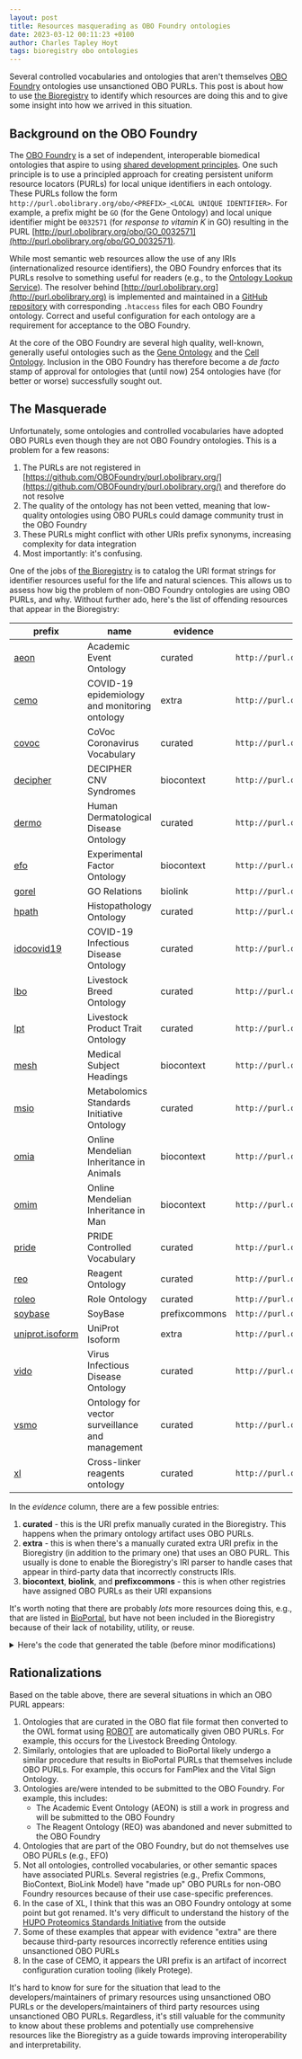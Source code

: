 ```yaml
---
layout: post
title: Resources masquerading as OBO Foundry ontologies
date: 2023-03-12 00:11:23 +0100
author: Charles Tapley Hoyt
tags: bioregistry obo ontologies
---
```

Several controlled vocabularies and ontologies that aren't themselves [OBO Foundry](https://obofoundry.org/) ontologies
use unsanctioned OBO PURLs. This post is about how to use [the Bioregistry](https://bioregistry.io/) to identify which
resources are doing this and to give some insight into how we arrived in this situation.

## Background on the OBO Foundry

The [OBO Foundry](https://obofoundry.org/) is a set of independent, interoperable biomedical ontologies that aspire to
using [shared development principles](https://obofoundry.org/principles/fp-000-summary.html). One such principle is to
use a principled approach for creating persistent uniform resource locators (PURLs) for local unique identifiers in each
ontology. These PURLs follow the form `http://purl.obolibrary.org/obo/<PREFIX>_<LOCAL UNIQUE IDENTIFIER>`. For example,
a prefix might be `GO` (for the Gene Ontology) and local unique identifier might be `0032571` (for *response to vitamin
K* in GO) resulting in the PURL [http://purl.obolibrary.org/obo/GO_0032571](http://purl.obolibrary.org/obo/GO_0032571).

While most semantic web resources allow the use of any IRIs (internationalized resource identifiers), the OBO Foundry
enforces that its PURLs resolve to something useful for readers (e.g., to
the [Ontology Lookup Service](https://www.ebi.ac.uk/ols)). The resolver
behind [http://purl.obolibrary.org](http://purl.obolibrary.org) is implemented and maintained in
a [GitHub repository](https://github.com/OBOFoundry/purl.obolibrary.org/) with
corresponding `.htaccess` files for each OBO Foundry ontology. Correct and useful configuration for each ontology are
a requirement for acceptance to the OBO Foundry.

At the core of the OBO Foundry are several high quality, well-known, generally useful ontologies such as the
[Gene Ontology](https://bioregistry.io/go) and the [Cell Ontology](https://bioregistry.io/go). Inclusion
in the OBO Foundry has therefore become a *de facto* stamp of approval for ontologies that (until now) 254 ontologies
have (for better or worse) successfully sought out.

## The Masquerade

Unfortunately, some ontologies and controlled vocabularies have adopted OBO PURLs even though they are not OBO Foundry
ontologies. This is a problem for a few reasons:

1. The PURLs are not registered
   in [https://github.com/OBOFoundry/purl.obolibrary.org/](https://github.com/OBOFoundry/purl.obolibrary.org/) and
   therefore do not resolve
2. The quality of the ontology has not been vetted, meaning that low-quality ontologies using OBO PURLs could damage
   community trust in the OBO Foundry
3. These PURLs might conflict with other URIs prefix synonyms, increasing complexity for data integration
4. Most importantly: it's confusing.

One of the jobs of [the Bioregistry](https://bioregistry.io/) is to catalog the URI format strings for identifier
resources useful for the life and natural sciences. This allows us to assess how big the problem of non-OBO Foundry
ontologies are using OBO PURLs, and why. Without further ado, here's the list of offending resources
that appear in the Bioregistry:

| prefix                                                    | name                                            | evidence      | uri_prefix                                  |
|-----------------------------------------------------------|-------------------------------------------------|---------------|---------------------------------------------|
| [aeon](https://bioregistry.io/aeon)                       | Academic Event Ontology                         | curated       | `http://purl.obolibrary.org/obo/AEON_`      |
| [cemo](https://bioregistry.io/cemo)                       | COVID-19 epidemiology and monitoring ontology   | extra         | `http://purl.obolibrary.org/obo/cemo.owl#`  |
| [covoc](https://bioregistry.io/covoc)                     | CoVoc Coronavirus Vocabulary                    | curated       | `http://purl.obolibrary.org/obo/COVOC_`     |
| [decipher](https://bioregistry.io/decipher)               | DECIPHER CNV Syndromes                          | biocontext    | `http://purl.obolibrary.org/obo/DECIPHER_`  |
| [dermo](https://bioregistry.io/dermo)                     | Human Dermatological Disease Ontology           | curated       | `http://purl.obolibrary.org/obo/DERMO_`     |
| [efo](https://bioregistry.io/efo)                         | Experimental Factor Ontology                    | biocontext    | `http://purl.obolibrary.org/obo/EFO_`       |
| [gorel](https://bioregistry.io/gorel)                     | GO Relations                                    | biolink       | `http://purl.obolibrary.org/obo/GOREL_`     |
| [hpath](https://bioregistry.io/hpath)                     | Histopathology Ontology                         | curated       | `http://purl.obolibrary.org/obo/MC_`        |
| [idocovid19](https://bioregistry.io/idocovid19)           | COVID-19 Infectious Disease Ontology            | curated       | `http://purl.obolibrary.org/obo/COVIDO_`    |
| [lbo](https://bioregistry.io/lbo)                         | Livestock Breed Ontology                        | curated       | `http://purl.obolibrary.org/obo/LBO_`       |
| [lpt](https://bioregistry.io/lpt)                         | Livestock Product Trait Ontology                | curated       | `http://purl.obolibrary.org/obo/LPT_`       |
| [mesh](https://bioregistry.io/mesh)                       | Medical Subject Headings                        | biocontext    | `http://purl.obolibrary.org/obo/MESH_`      |
| [msio](https://bioregistry.io/msio)                       | Metabolomics Standards Initiative Ontology      | curated       | `http://purl.obolibrary.org/obo/MSIO_`      |
| [omia](https://bioregistry.io/omia)                       | Online Mendelian Inheritance in Animals         | biocontext    | `http://purl.obolibrary.org/obo/OMIA_`      |
| [omim](https://bioregistry.io/omim)                       | Online Mendelian Inheritance in Man             | biocontext    | `http://purl.obolibrary.org/obo/OMIM_`      |
| [pride](https://bioregistry.io/pride)                     | PRIDE Controlled Vocabulary                     | curated       | `http://purl.obolibrary.org/obo/PRIDE_`     |
| [reo](https://bioregistry.io/reo)                         | Reagent Ontology                                | curated       | `http://purl.obolibrary.org/obo/REO_`       |
| [roleo](https://bioregistry.io/roleo)                     | Role Ontology                                   | curated       | `http://purl.obolibrary.org/obo/RoleO_`     |
| [soybase](https://bioregistry.io/soybase)                 | SoyBase                                         | prefixcommons | `http://purl.obolibrary.org/obo/`           |
| [uniprot.isoform](https://bioregistry.io/uniprot.isoform) | UniProt Isoform                                 | extra         | `http://purl.obolibrary.org/obo/UniProtKB_` |
| [vido](https://bioregistry.io/vido)                       | Virus Infectious Disease Ontology               | curated       | `http://purl.obolibrary.org/obo/VIDO_`      |
| [vsmo](https://bioregistry.io/vsmo)                       | Ontology for vector surveillance and management | curated       | `http://purl.obolibrary.org/obo/VSMO_`      |
| [xl](https://bioregistry.io/xl)                           | Cross-linker reagents ontology                  | curated       | `http://purl.obolibrary.org/obo/XL_`        |

In the *evidence* column, there are a few possible entries:

1. **curated** - this is the URI prefix manually curated in the Bioregistry. This happens when the primary ontology
   artifact uses OBO PURLs.
2. **extra** - this is when there's a manually curated extra URI prefix in the Bioregistry (in addition to the primary
   one) that uses an OBO PURL. This usually is done to enable the Bioregistry's IRI parser to handle cases that appear
   in third-party data that incorrectly constructs IRIs.
3. **biocontext**, **biolink**, and **prefixcommons** - this is when other registries have assigned OBO PURLs as their
   URI expansions

It's worth noting that there are probably *lots* more resources doing this, e.g., that are listed
in [BioPortal](https://bioportal.bioontology.org/), but have not been included in the Bioregistry because of their lack
of notability, utility, or reuse.

<details><summary>Here's the code that generated the table (before minor modifications)</summary>

```python
import bioregistry
from tabulate import tabulate

OBOLIBRARY_SUBSTRING = "purl.obolibrary.org/obo"
rows = []
for prefix, resource in bioregistry.read_registry().items():
    if resource.get_obofoundry_prefix() or prefix == "obo":
        continue
    name = resource.get_name()
    contact = resource.get_contact()
    l = f"[{prefix}](https://bioregistry.io/{prefix})"
    if resource.uri_format and OBOLIBRARY_SUBSTRING in resource.uri_format:
        rows.append((l, name, "curated", "", resource.uri_format))
        continue
    elif (uri_format := resource.get_uri_format()) and OBOLIBRARY_SUBSTRING in uri_format:
        rows.append((l, name, "default", "", uri_format))
        continue
    for metaprefix in resource.get_mappings():
        uri_format = (getattr(resource, metaprefix, None) or {}).get("uri_format")
        if uri_format and OBOLIBRARY_SUBSTRING in uri_format:
            rows.append((l, name, "mapped", metaprefix, uri_format))
    for p in resource.get_extra_providers():
        if OBOLIBRARY_SUBSTRING in p.uri_format:
            rows.append((l, name, "extra", p.code, p.uri_format))

print(tabulate(rows, headers=["prefix", "name", "type", "code", "uri_format"], tablefmt="github"))
```

</details>

## Rationalizations

Based on the table above, there are several situations in which an OBO PURL appears:

1. Ontologies that are curated in the OBO flat file format then converted to the OWL format
   using [ROBOT](https://robot.obolibrary.org/) are automatically given OBO PURLs. For example, this occurs for the
   Livestock Breeding Ontology.
2. Similarly, ontologies that are uploaded to BioPortal likely undergo a similar procedure that results in BioPortal
   PURLs that themselves include OBO PURLs. For example, this occurs for FamPlex and the Vital Sign Ontology.
3. Ontologies are/were intended to be submitted to the OBO Foundry. For example, this includes:
    - The Academic Event Ontology (AEON) is still a work in progress and will be submitted to the OBO Foundry
    - The Reagent Ontology (REO) was abandoned and never submitted to the OBO Foundry
4. Ontologies that are part of the OBO Foundry, but do not themselves use OBO PURLs (e.g., EFO)
5. Not all ontologies, controlled vocabularies, or other semantic spaces have associated PURLs. Several registries
   (e.g., Prefix Commons, BioContext, BioLink Model) have "made up" OBO PURLs for non-OBO Foundry resources because of
   their use case-specific preferences.
6. In the case of XL, I think that this was an OBO Foundry ontology at some point but got renamed. It's very difficult
   to understand the history of
   the [HUPO Proteomics Standards Initiative](http://www.psidev.info/groups/controlled-vocabularies) from the outside
7. Some of these examples that appear with evidence "extra" are there because third-party resources incorrectly
   reference entities using unsanctioned OBO PURLs
8. In the case of CEMO, it appears the URI prefix is an artifact of incorrect configuration curation tooling (likely
   Protege).

It's hard to know for sure for the situation that lead to the developers/maintainers of primary resources using
unsanctioned OBO PURLs or the developers/maintainers of third party resources using unsanctioned OBO PURLs. Regardless,
it's still valuable for the community to know about these problems and potentially use comprehensive resources like the
Bioregistry as a guide towards improving interoperability and interpretability.
